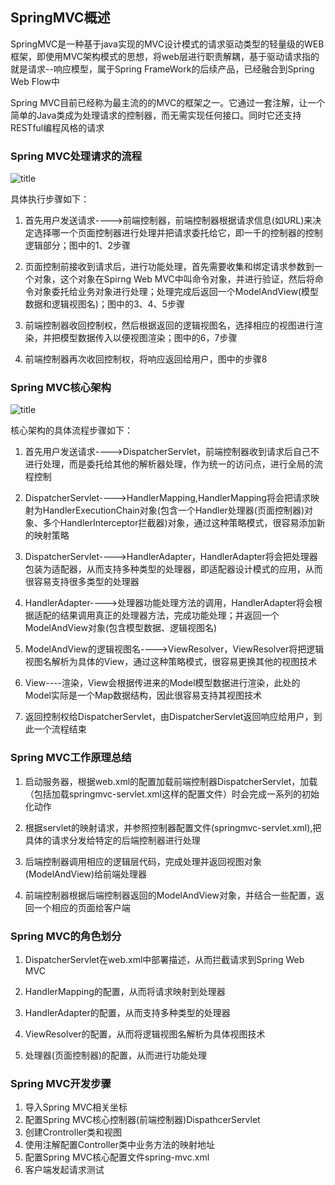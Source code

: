 ## SpringMVC概述  
SpringMVC是一种基于java实现的MVC设计模式的请求驱动类型的轻量级的WEB框架，即使用MVC架构模式的思想，将web层进行职责解耦，基于驱动请求指的就是请求--响应模型，属于Spring FrameWork的后续产品，已经融合到Spring Web Flow中  

Spring MVC目前已经称为最主流的的MVC的框架之一。它通过一套注解，让一个简单的Java类成为处理请求的控制器，而无需实现任何接口。同时它还支持RESTful编程风格的请求   

### Spring MVC处理请求的流程  
![title](https://gitee.com/liujinxi931204/image/raw/master/gitnote/2020/10/22/1603337222739-1603337222741.png)  

具体执行步骤如下：  
1. 首先用户发送请求---->前端控制器，前端控制器根据请求信息(如URL)来决定选择哪一个页面控制器进行处理并把请求委托给它，即一千的控制器的控制逻辑部分；图中的1、2步骤  
  
2. 页面控制前接收到请求后，进行功能处理，首先需要收集和绑定请求参数到一个对象，这个对象在Spirng Web MVC中叫命令对象，并进行验证，然后将命令对象委托给业务对象进行处理；处理完成后返回一个ModelAndView(模型数据和逻辑视图名)；图中的3、4、5步骤  
  
3.  前端控制器收回控制权，然后根据返回的逻辑视图名，选择相应的视图进行渲染，并把模型数据传入以便视图渲染；图中的6，7步骤  
  
4. 前端控制器再次收回控制权，将响应返回给用户，图中的步骤8  

### Spring MVC核心架构  
![title](https://gitee.com/liujinxi931204/image/raw/master/gitnote/2020/10/22/1603337268750-1603337268751.png)  

核心架构的具体流程步骤如下：  
1. 首先用户发送请求---->DispatcherServlet，前端控制器收到请求后自己不进行处理，而是委托给其他的解析器处理，作为统一的访问点，进行全局的流程控制  
  
2. DispatcherServlet---->HandlerMapping,HandlerMapping将会把请求映射为HandlerExecutionChain对象(包含一个Handler处理器(页面控制器)对象、多个HandlerInterceptor拦截器)对象，通过这种策略模式，很容易添加新的映射策略  
  
3. DispatcherServlet---->HandlerAdapter，HandlerAdapter将会把处理器包装为适配器，从而支持多种类型的处理器，即适配器设计模式的应用，从而很容易支持很多类型的处理器  
  
4. HandlerAdapter---->处理器功能处理方法的调用，HandlerAdapter将会根据适配的结果调用真正的处理器方法，完成功能处理；并返回一个ModelAndView对象(包含模型数据、逻辑视图名)  
  
5. ModelAndView的逻辑视图名---->ViewResolver，ViewResolver将把逻辑视图名解析为具体的View，通过这种策略模式，很容易更换其他的视图技术  
  
6. View----渲染，View会根据传进来的Model模型数据进行渲染，此处的Model实际是一个Map数据结构，因此很容易支持其视图技术  
  
7. 返回控制权给DispatcherServlet，由DispatcherServlet返回响应给用户，到此一个流程结束  

### Spring MVC工作原理总结  
1. 启动服务器，根据web.xml的配置加载前端控制器DispatcherServlet，加载（包括加载springmvc-servlet.xml这样的配置文件）时会完成一系列的初始化动作  
  
2. 根据servlet的映射请求，并参照控制器配置文件(springmvc-servlet.xml),把具体的请求分发给特定的后端控制器进行处理  
  
3. 后端控制器调用相应的逻辑层代码，完成处理并返回视图对象(ModelAndView)给前端处理器  
  
4. 前端控制器根据后端控制器返回的ModelAndView对象，并结合一些配置，返回一个相应的页面给客户端  

### Spring MVC的角色划分  
1. DispatcherServlet在web.xml中部署描述，从而拦截请求到Spring Web MVC  
  
2. HandlerMapping的配置，从而将请求映射到处理器  
  
3. HandlerAdapter的配置，从而支持多种类型的处理器  
  
4. ViewResolver的配置，从而将逻辑视图名解析为具体视图技术  
  
5. 处理器(页面控制器)的配置，从而进行功能处理  

### Spring MVC开发步骤  

1. 导入Spring MVC相关坐标  
2. 配置Spring MVC核心控制器(前端控制器)DispathcerServlet  
3. 创建Crontroller类和视图  
4. 使用注解配置Controller类中业务方法的映射地址  
5. 配置Spring MVC核心配置文件spring-mvc.xml  
6. 客户端发起请求测试  
